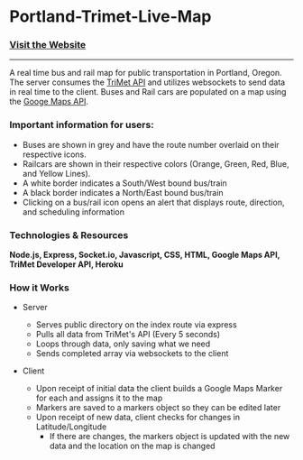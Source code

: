 # Portland-Trimet-Live-Map
### **[Visit the Website](https://portland-trimet-live-map.herokuapp.com/)**
---

A real time bus and rail map for public transportation in Portland, Oregon. The server consumes the [TriMet API](https://developer.trimet.org/) and utilizes websockets to send data in real time to the client. Buses and Rail cars are populated on a map using the [Googe Maps API](https://developers.google.com).



### Important information for users:
* Buses are shown in grey and have the route number overlaid on their respective icons.
* Railcars are shown in their respective colors (Orange, Green, Red, Blue, and Yellow Lines).
* A white border indicates a South/West bound bus/train
* A black border indicates a North/East bound bus/train
* Clicking on a bus/rail icon opens an alert that displays route, direction, and scheduling information

### Technologies & Resources
**Node.js, Express, Socket.io, Javascript, CSS, HTML, Google Maps API, TriMet Developer API, Heroku**

### How it Works
* Server
  * Serves public directory on the index route via express
  * Pulls all data from TriMet's API (Every 5 seconds)
  * Loops through data, only saving what we need
  * Sends completed array via websockets to the client

* Client
  * Upon receipt of initial data the client builds a Google Maps Marker for each and assigns it to the map
  * Markers are saved to a markers object so they can be edited later
  * Upon receipt of new data, client checks for changes in Latitude/Longitude
    * If there are changes, the markers object is updated with the new data and the location on the map is changed
